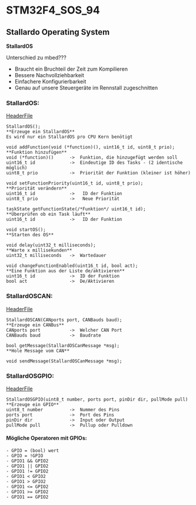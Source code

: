 # **STM32F4_SOS_94**
## **Stallardo Operating System**
**StallardOS**

Unterschied zu mbed???
- Braucht ein Bruchteil der Zeit zum Kompilieren
- Bessere Nachvollziehbarkeit
- Einfachere Konfigurierbarkeit
- Genau auf unsere Steuergeräte im Rennstall zugeschnitten

### **StallardOS:**
[HeaderFile](include/StallardOS.hpp)
```
StallardOS();  
**Erzeuge ein StallardOS**  
Es wird nur ein StallardOS pro CPU Kern benötigt  
```
```
void addFunction(void (*function)(), uint16_t id, uint8_t prio);
**Funktion hinzufügen**  
void (*function)()      ->  Funktion, die hinzugefügt werden soll
uint16_t id             ->  Eindeutige ID des Tasks - (2 identische möglich)
uint8_t prio            ->  Priorität der Funktion (kleiner ist höher)
```
```
void setFunctionPriority(uint16_t id, uint8_t prio);
**Priorität verändern**  
uint16_t id             ->   ID der Funktion
uint8_t prio            ->   Neue Priorität  
```
```
taskState getFunctionState(/*Funktion*/ uint16_t id);
**Überprüfen ob ein Task läuft**
uint16_t id             ->   ID der Funktion
```
```
void startOS();
**Starten des OS** 
```
```
void delay(uint32_t milliseconds);
**Warte x millisekunden**
uint32_t milliseconds   ->  Wartedauer
```
```
void changeFunctionEnabled(uint16_t id, bool act);
**Eine Funktion aus der Liste de/aktivieren**
uint16_t id             ->  ID der Funktion
bool act                ->  De/Aktivieren
```

### **StallardOSCAN:**
[HeaderFile](include/can.h)
```
StallardOSCAN(CANports port, CANBauds baud);
**Erzeuge ein CANBus**  
CANports port           ->  Welcher CAN Port
CANBauds baud           ->  Baudrate

bool getMessage(StallardOSCanMessage *msg);
**Hole Message vom CAN** 

void sendMessage(StallardOSCanMessage *msg);
```

### **StallardOSGPIO:**
[HeaderFile](include/GPIO.hpp)
```
StallardOSGPIO(uint8_t number, ports port, pinDir dir, pullMode pull)
**Erzeuge ein GPIO**
uint8_t number          ->  Nummer des Pins
ports port              ->  Port des Pins
pinDir dir              ->  Input oder Output
pullMode pull           ->  Pullup oder Pulldown
```

#### **Mögliche Operatoren mit GPIOs:**
```
- GPIO = (bool) wert
- GPIO = !GPIO
- GPIO1 && GPIO2
- GPIO1 || GPIO2
- GPIO1 != GPIO2
- GPIO1 < GPIO2
- GPIO1 > GPIO2
- GPIO1 <= GPIO2
- GPIO1 >= GPIO2
- GPIO1 == GPIO2
```